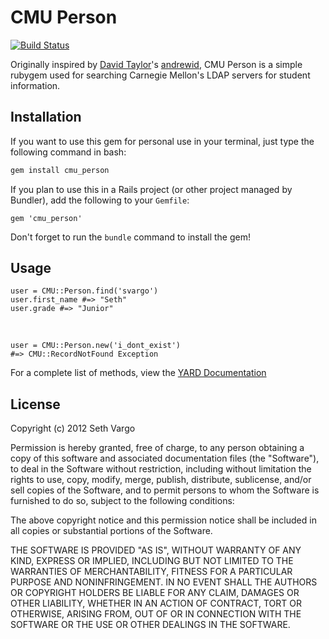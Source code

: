 CMU Person
==========

[![Build Status](https://secure.travis-ci.org/sethvargo/cmu_person.png?branch=master)](http://travis-ci.org/sethvargo/cmu_person)

Originally inspired by [David Taylor](https://github.com/tinystatemachine)'s [andrewid](https://github.com/tinystatemachine/andrewid), CMU Person is a simple rubygem used for searching Carnegie Mellon's LDAP servers for student information.

Installation
------------
If you want to use this gem for personal use in your terminal, just type the following command in bash:

```bash
gem install cmu_person
```

If you plan to use this in a Rails project (or other project managed by Bundler), add the following to your `Gemfile`:

    gem 'cmu_person'

Don't forget to run the `bundle` command to install the gem!

Usage
-----

    user = CMU::Person.find('svargo')
    user.first_name #=> "Seth"
    user.grade #=> "Junior"

&nbsp;

    user = CMU::Person.new('i_dont_exist')
    #=> CMU::RecordNotFound Exception

For a complete list of methods, view the [YARD Documentation](http://rubydoc.info/gems/cmu_person/0.0.3/frames)

License
-------
Copyright (c) 2012 Seth Vargo

Permission is hereby granted, free of charge, to any person obtaining a copy of this software and associated documentation files (the "Software"), to deal in the Software without restriction, including without limitation the rights to use, copy, modify, merge, publish, distribute, sublicense, and/or sell copies of the Software, and to permit persons to whom the Software is furnished to do so, subject to the following conditions:

The above copyright notice and this permission notice shall be included in all copies or substantial portions of the Software.

THE SOFTWARE IS PROVIDED "AS IS", WITHOUT WARRANTY OF ANY KIND, EXPRESS OR IMPLIED, INCLUDING BUT NOT LIMITED TO THE WARRANTIES OF MERCHANTABILITY, FITNESS FOR A PARTICULAR PURPOSE AND NONINFRINGEMENT. IN NO EVENT SHALL THE AUTHORS OR COPYRIGHT HOLDERS BE LIABLE FOR ANY CLAIM, DAMAGES OR OTHER LIABILITY, WHETHER IN AN ACTION OF CONTRACT, TORT OR OTHERWISE, ARISING FROM, OUT OF OR IN CONNECTION WITH THE SOFTWARE OR THE USE OR OTHER DEALINGS IN THE SOFTWARE.